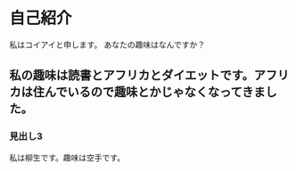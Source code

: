 # 自己紹介
私はコイアイと申します。
あなたの趣味はなんですか？
## 私の趣味は読書とアフリカとダイエットです。アフリカは住んでいるので趣味とかじゃなくなってきました。
### 見出し3
私は柳生です。趣味は空手です。